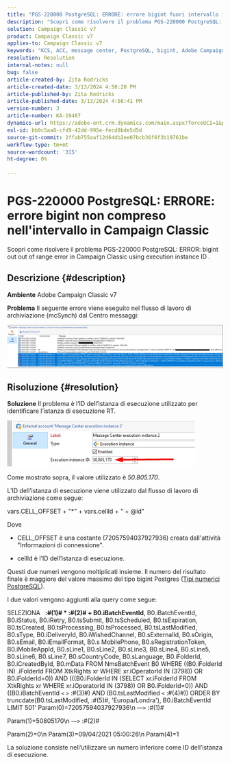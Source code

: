 ```yaml
---
title: "PGS-220000 PostgreSQL: ERRORE: errore bigint fuori intervallo in Campaign Classic"
description: "Scopri come risolvere il problema PGS-220000 PostgreSQL: ERROR: bigint out out of range error in Campaign Classic"
solution: Campaign Classic v7
product: Campaign Classic v7
applies-to: Campaign Classic v7
keywords: "KCS, ACC, message center, PostgreSQL, bigint, Adobe Campaign Classic v7, PGS-220000, ERRORE: bigint fuori intervallo, risoluzione dei problemi"
resolution: Resolution
internal-notes: null
bug: false
article-created-by: Zita Rodricks
article-created-date: 3/13/2024 4:50:20 PM
article-published-by: Zita Rodricks
article-published-date: 3/13/2024 4:56:41 PM
version-number: 3
article-number: KA-19487
dynamics-url: https://adobe-ent.crm.dynamics.com/main.aspx?forceUCI=1&pagetype=entityrecord&etn=knowledgearticle&id=f1155bc4-59e1-ee11-904d-6045bd0065b6
exl-id: bb9c5aa8-cfd9-42dd-995e-fecd8bde5d5d
source-git-commit: 2ffab755aaf12d64db2ee07bcb36f6f3b19761be
workflow-type: tm+mt
source-wordcount: '315'
ht-degree: 0%

---
```


# PGS-220000 PostgreSQL: ERRORE: errore bigint non compreso nell&#39;intervallo in Campaign Classic


Scopri come risolvere il problema PGS-220000 PostgreSQL: ERROR: bigint out out of range error in Campaign Classic using execution instance ID .

## Descrizione {#description}


<b>Ambiente</b>
Adobe Campaign Classic v7

<b>Problema</b>
Il seguente errore viene eseguito nel flusso di lavoro di archiviazione (mcSynch) dal Centro messaggi:

![](assets/___f3155bc4-59e1-ee11-904d-6045bd0065b6___.png)




## Risoluzione {#resolution}


<b>Soluzione</b>
Il problema è l’ID dell’istanza di esecuzione utilizzato per identificare l’istanza di esecuzione RT.

![](assets/b19e48ed-65d1-ec11-a7b5-00224809c556.png)

Come mostrato sopra, il valore utilizzato è *50.805.170*.

L’ID dell’istanza di esecuzione viene utilizzato dal flusso di lavoro di archiviazione come segue:

vars.CELL_OFFSET + &quot;\*&quot; + vars.cellId + &quot; + @id&quot;

Dove

- CELL_OFFSET è una costante (72057594037927936) creata dall&#39;attività &quot;Informazioni di connessione&quot;.

- cellId è l’ID dell’istanza di esecuzione.

Questi due numeri vengono moltiplicati insieme. Il numero del risultato finale è maggiore del valore massimo del tipo bigint Postgres ([Tipi numerici PostgreSQL](https://www.postgresql.org/docs/10/datatype-numeric.html)).

I due valori vengono aggiunti alla query come segue:

SELEZIONA   <b>:#(1)# \* :#(2)# + B0.iBatchEventId</b>, B0.iBatchEventId, B0.iStatus, B0.iRetry, B0.tsSubmit, B0.tsScheduled, B0.tsExpiration, B0.tsCreated, B0.tsProcessing, B0.tsProcessed, B0.tsLastModified, B0.sType, B0.iDeliveryId, B0.iWishedChannel, B0.sExternalId, B0.sOrigin, B0.sEmail, B0.iEmailFormat, B0.s MobilePhone, B0.sRegistrationToken, B0.iMobileAppId, B0.sLine1, B0.sLine2, B0.sLine3, B0.sLine4, B0.sLine5, B0.sLine6, B0.sLine7, B0.sCountryCode, B0.sLanguage, B0.iFolderId, B0.iCreatedById, B0.mData FROM NmsBatchEvent B0 WHERE ((B0.iFolderId IN) .iFolderId FROM XtkRights xr WHERE xr.iOperatorId IN (3798)) OR B0.iFolderId=0)) AND (((B0.iFolderId IN (SELECT xr.iFolderId FROM XtkRights xr WHERE xr.iOperatorId IN (3798)) OR B0.iFolderId=0)) AND ((B0.iBatchEventId `<` `>`  :#(3)#) AND (B0.tsLastModified `<`  :#(4)#)) ORDER BY truncdate(B0.tsLastModified, :#(5)#, &#39;Europa/Londra&#39;), B0.iBatchEventId LIMIT 501&#39; Param(0)=72057594037927936\n —`>`  :#(1)#

Param(1)=50805170\n —`>`  :#(2)#

Param(2)=0\n Param(3)=09/04/2021 05:00:26\n Param(4)=1

La soluzione consiste nell’utilizzare un numero inferiore come ID dell’istanza di esecuzione.

